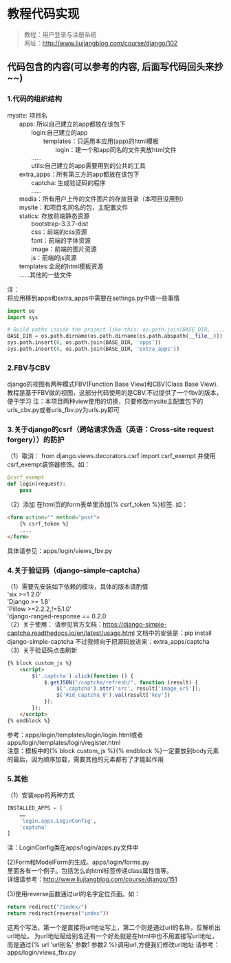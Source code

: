 # 教程代码实现
>教程：用户登录与注册系统  
>网址：http://www.liujiangblog.com/course/django/102

## 代码包含的内容(可以参考的内容, 后面写代码回头来抄~~)
### 1.代码的组织结构 
mysite: 项目名  
&emsp;&emsp;apps: 所以自己建立的app都放在该包下  
&emsp;&emsp;&emsp;&emsp;login:自己建立的app  
&emsp;&emsp;&emsp;&emsp;&emsp;&emsp;templates：只适用本应用(app)的html模板  
&emsp;&emsp;&emsp;&emsp;&emsp;&emsp;&emsp;&emsp;login：建一个和app同名的文件夹放html文件    
&emsp;&emsp;&emsp;&emsp;……  
&emsp;&emsp;&emsp;&emsp;utils:自己建立的app需要用到的公共的工具  
&emsp;&emsp;extra_apps：所有第三方的app都放在该包下  
&emsp;&emsp;&emsp;&emsp;captcha: 生成验证码的程序  
&emsp;&emsp;&emsp;&emsp;……  
&emsp;&emsp;media：所有用户上传的文件图片的存放目录（本项目没用到）   
&emsp;&emsp;mysite：和项目名同名的包，主配置文件  
&emsp;&emsp;statics: 存放前端静态资源  
&emsp;&emsp;&emsp;&emsp;bootstrap-3.3.7-dist   
&emsp;&emsp;&emsp;&emsp;css：前端的css资源  
&emsp;&emsp;&emsp;&emsp;font：前端的字体资源     
&emsp;&emsp;&emsp;&emsp;image：前端的图片资源  
&emsp;&emsp;&emsp;&emsp;js：前端的js资源  
&emsp;&emsp;templates:全局的html模板资源    
&emsp;&emsp;……其他的一些文件  
   
注：  
将应用移到apps和extra_apps中需要在settings.py中做一些事情
```python
import os
import sys

# Build paths inside the project like this: os.path.join(BASE_DIR, ...)
BASE_DIR = os.path.dirname(os.path.dirname(os.path.abspath(__file__)))
sys.path.insert(0, os.path.join(BASE_DIR, 'apps'))
sys.path.insert(0, os.path.join(BASE_DIR, 'extra_apps'))
```
### 2.FBV与CBV
django的视图有两种模式FBV(Function Base View)和CBV(Class Base View).  
教程是基于FBV做的视图，这部分代码使用的是CBV.不过提供了一个fbv的版本，便于学习
注：本项目两种view使用的切换，只要修改mysite主配置包下的urls_cbv.py或者urls_fbv.py为urls.py即可


### 3.关于django的csrf（跨站请求伪造（英语：Cross-site request forgery））的防护  
（1）取消：
from django.views.decorators.csrf import csrf_exempt
并使用csrf_exempt装饰器修饰。如： 
```python
@csrf_exempt
def login(request):
    pass
``` 

（2）添加
在html页的form表单里添加{% csrf_token %}标签. 如：
```html
<form action="" method="post">
    {% csrf_token %}
    ....
</form>
```
具体请参见：apps/login/views_fbv.py

### 4.关于验证码（django-simple-captcha）
（1）需要先安装如下依赖的模块，具体的版本请酌情  
'six >=1.2.0'  
'Django >= 1.8'  
'Pillow >=2.2.2,!=5.1.0'  
'django-ranged-response == 0.2.0  
（2）关于使用：
请参见官方文档：https://django-simple-captcha.readthedocs.io/en/latest/usage.html
文档中的安装是：pip install  django-simple-captcha
不过我倾向于把源码放进来：extra_apps/captcha
（3）关于验证码点击刷新
```html
{% block custom_js %}
    <script>
        $('.captcha').click(function () {
            $.getJSON("/captcha/refresh/", function (result) {
                $('.captcha').attr('src', result['image_url']);
                $('#id_captcha_0').val(result['key'])
            });
        });
    </script>
{% endblock %}
```
参考：apps/login/templates/login/login.html或者apps/login/templates/login/register.html    
注意：模板中的{% block custom_js %}{% endblock %}一定要放到body元素的最后，因为顺序加载，需要其他的元素都有了才能起作用
### 5.其他
（1）安装app的两种方式
```python
INSTALLED_APPS = [
    ……
    'login.apps.LoginConfig',
    'captcha'
]
```
注：LoginConfig类在apps/login/apps.py文件中

(2)Form和ModelForm的生成。apps/login/forms.py  
里面各有一个例子。包括怎么向html标签传递class属性值等。  
详细请参考：http://www.liujiangblog.com/course/django/151
  
(3)使用reverse函数通过url的名字定位页面。如：  
```python
return redirect("/index/")
return redirect(reverse("index"))
```
这两个写法，第一个是直接将url地址写上，第二个则是通过url的名称，反解析出url地址。
为url地址赋给别名还有一个好处就是在html中也不用直接写url地址，
而是通过{% url 'url别名' 参数1 参数2 %}调用url,方便我们修改url地址
请参考：apps/login/views_fbv.py


